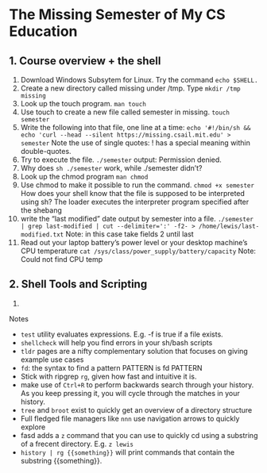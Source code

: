 # The Missing Semester of My CS Education

## 1. Course overview + the shell
1. Download Windows Subsytem for Linux. Try the command ```echo $SHELL.```
2. Create a new directory called missing under /tmp. Type ```mkdir /tmp missing```
3. Look up the touch program. ```man touch```
4. Use touch to create a new file called semester in missing. ```touch semester```
5. Write the following into that file, one line at a time: ```echo '#!/bin/sh && echo 'curl --head --silent https://missing.csail.mit.edu' > semester``` Note the use of single quotes: ! has a special meaning within double-quotes.
6. Try to execute the file. ```./semester``` output: Permission denied. 
7. Why does ```sh ./semester``` work, while ./semester didn’t?
8. Look up the chmod program ```man chmod```
9. Use chmod to make it possible to run the command. ```chmod +x semester``` How does your shell know that the file is supposed to be interpreted using sh? The loader executes the interpreter program specified after the shebang
10. write the “last modified” date output by semester into a file. ```./semester | grep last-modified | cut --delimiter=':' -f2- > /home/lewis/last-modified.txt``` Note: in this case take fields 2 until last
11. Read out your laptop battery’s power level or your desktop machine’s CPU temperature ```cat /sys/class/power_supply/battery/capacity``` Note: Could not find CPU temp

## 2. Shell Tools and Scripting
1. 

Notes
- ```test``` utility evaluates expressions. E.g. -f is true if a file exists.
- ```shellcheck``` will help you find errors in your sh/bash scripts
- ```tldr``` pages are a nifty complementary solution that focuses on giving example use cases
- ```fd```: the syntax to find a pattern PATTERN is fd PATTERN
- Stick with ripgrep ```rg```, given how fast and intuitive it is.
- make use of ```Ctrl+R``` to perform backwards search through your history. As you keep pressing it, you will cycle through the matches in your history.
- ```tree``` and ```broot``` exist to quickly get an overview of a directory structure
- Full fledged file managers like ```nnn``` use navigation arrows to quickly explore
- fasd adds a ```z``` command that you can use to quickly cd using a substring of a frecent directory. E.g. ```z lewis```
- ```history | rg {{something}}``` will print commands that contain the substring {{something}}.